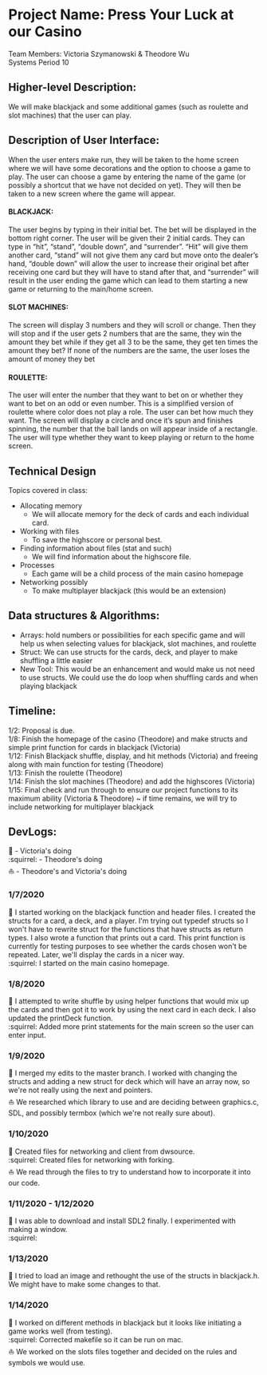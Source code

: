 # Project Name: Press Your Luck at our Casino
Team Members: Victoria Szymanowski & Theodore Wu    </br>
Systems Period 10    </br>
## Higher-level Description: 
We will make blackjack and some additional games (such as roulette and slot machines) that the user can play.    </br>
## Description of User Interface:
When the user enters make run, they will be taken to the home screen where we will have some decorations and the option to choose a game to play. The user can choose a game by entering the name of the game (or possibly a shortcut that we have not decided on yet). They will then be taken to a new screen where the game will appear. 
#### BLACKJACK: 
The user begins by typing in their initial bet. The bet will be displayed in the bottom right corner. The user will be given their 2 initial cards. They can type in “hit”, “stand”, “double down”, and “surrender”. “Hit” will give them another card, “stand” will not give them any card but move onto the dealer’s hand, “double down” will allow the user to increase their original bet after receiving one card but they will have to stand after that, and “surrender” will result in the user ending the game which can lead to them starting a new game or returning to the main/home screen.
#### SLOT MACHINES: 
The screen will display 3 numbers and they will scroll or change. Then they will stop and if the user gets 2 numbers that are the same, they win the amount they bet while if they get all 3 to be the same, they get ten times the amount they bet? If none of the numbers are the same, the user loses the amount of money they bet
#### ROULETTE: 
The user will enter the number that they want to bet on or whether they want to bet on an odd or even number. This is a simplified version of roulette where color does not play a role. The user can bet how much they want. The screen will display a circle and once it’s spun and finishes spinning, the number that the ball lands on will appear inside of a rectangle. The user will type whether they want to keep playing or return to the home screen.
## Technical Design
Topics covered in class:
- Allocating memory
  - We will allocate memory for the deck of cards and each individual card.
- Working with files
  - To save the highscore or personal best.
- Finding information about files (stat and such)
  - We will find information about the highscore file.
- Processes
  - Each game will be a child process of the main casino homepage
- Networking possibly
  - To make multiplayer blackjack (this would be an extension)
## Data structures & Algorithms:
- Arrays: hold numbers or possibilities for each specific game and will help us when selecting values for blackjack, slot machines, and roulette
- Struct: We can use structs for the cards, deck, and player to make shuffling a little easier
- New Tool: This would be an enhancement and would make us not need to use structs. We could use the do loop when shuffling cards and when playing blackjack
## Timeline:
1/2: Proposal is due.    </br>
1/8: Finish the homepage of the casino (Theodore) and make structs and simple print function for cards in blackjack (Victoria)    </br>
1/12: Finish Blackjack shuffle, display, and hit methods (Victoria) and freeing along with main function for testing (Theodore)    </br>
1/13: Finish the roulette  (Theodore)    </br>
1/14: Finish the slot machines (Theodore) and add the highscores (Victoria)   </br>
1/15: Final check and run through to ensure our project functions to its maximum ability (Victoria & Theodore)  ~ if time remains, we will try to include networking for multiplayer blackjack    </br>


## DevLogs:
:goat: - Victoria's doing<br/>
:squirrel: - Theodore's doing<br/>
:boat: - Theodore's and Victoria's doing<br/>

### 1/7/2020
:goat: I started working on the blackjack function and header files. I created the structs for a card, a deck, and a player. I'm trying out typedef structs so I won't have to rewrite struct for the functions that have structs as return types. I also wrote a function that prints out a card. This print function is currently for testing purposes to see whether the cards chosen won't be repeated. Later, we'll display the cards in a nicer way. <br/>
:squirrel: I started on the main casino homepage. <br/>
### 1/8/2020
:goat: I attempted to write shuffle by using helper functions that would mix up the cards and then got it to work by using the next card in each deck. I also updated the printDeck function. <br/>
:squirrel: Added more print statements for the main screen so the user can enter input. <br/>
### 1/9/2020
:goat: I merged my edits to the master branch. I worked with changing the structs and adding a new struct for deck which will have an array now, so we're not really using the next and pointers.   <br/>
:boat: We researched which library to use and are deciding between graphics.c, SDL, and possibly termbox (which we're not really sure about).   <br/>
### 1/10/2020
:goat: Created files for networking and client from dwsource.    <br/>
:squirrel: Created files for networking with forking.    <br/>
:boat: We read through the files to try to understand how to incorporate it into our code.    <br/>
### 1/11/2020 - 1/12/2020
:goat: I was able to download and install SDL2 finally. I experimented with making a window.    <br/>
:squirrel:     <br/>
### 1/13/2020
:goat: I tried to load an image and rethought the use of the structs in blackjack.h. We might have to make some changes to that.    <br/>
### 1/14/2020
:goat: I worked on different methods in blackjack but it looks like initiating a game works well (from testing).    <br/>
:squirrel: Corrected makefile so it can be run on mac.    <br/>
:boat: We worked on the slots files together and decided on the rules and symbols we would use.    <br/>
